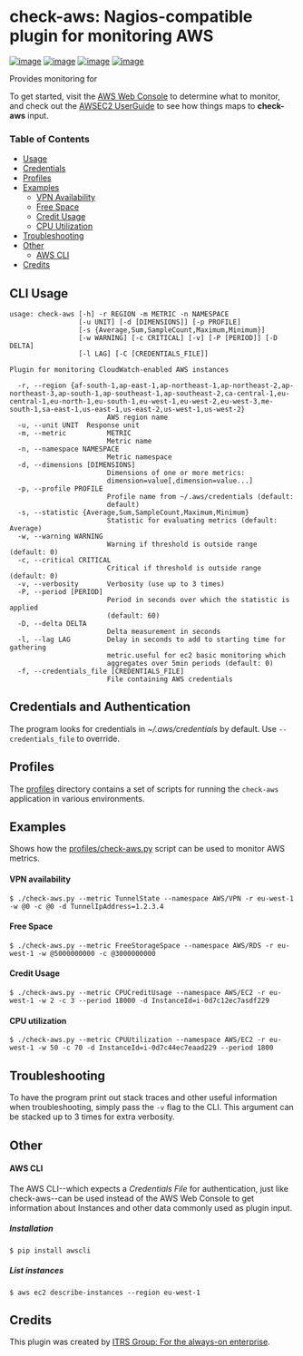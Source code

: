 # check-aws: Nagios-compatible plugin for monitoring AWS

[![image](https://badgen.net/travis/ITRS-Group/check-aws)](https://travis-ci.org/ITRS-Group/check-aws)
[![image](https://badgen.net/lgtm/grade/g/ITRS-Group/check-aws)](https://lgtm.com/projects/g/ITRS-Group/check-aws)
[![image](https://badgen.net/codecov/c/github/ITRS-Group/check-aws)](https://codecov.io/gh/ITRS-Group/check-aws)
[![image](https://badgen.net/badge/license/GPLv3/blue)](https://raw.githubusercontent.com/ITRS-Group/check-aws/master/LICENSE)

Provides monitoring for

To get started, visit the [AWS Web Console](https://console.aws.amazon.com/cloudwatch) to determine what to monitor, and
check out
the [AWSEC2 UserGuide](https://docs.aws.amazon.com/AWSEC2/latest/UserGuide/viewing_metrics_with_cloudwatch.html) to see
how things maps to **check-aws** input.

### Table of Contents

- [Usage](#cli-usage)
- [Credentials](#credentials-and-authentication)
- [Profiles](#profiles)
- [Examples](#examples)
    * [VPN Availability](#vpn-availability)
    * [Free Space](#free-space)
    * [Credit Usage](#credit-usage)
    * [CPU Utilization](#cpu-utilization)
- [Troubleshooting](#troubleshooting)
- [Other](#other)
    * [AWS CLI](#aws-cli)
- [Credits](#credits)

## CLI Usage

```
usage: check-aws [-h] -r REGION -m METRIC -n NAMESPACE
                 [-u UNIT] [-d [DIMENSIONS]] [-p PROFILE]
                 [-s {Average,Sum,SampleCount,Maximum,Minimum}]
                 [-w WARNING] [-c CRITICAL] [-v] [-P [PERIOD]] [-D DELTA]
                 [-l LAG] [-C [CREDENTIALS_FILE]]

Plugin for monitoring CloudWatch-enabled AWS instances

  -r, --region {af-south-1,ap-east-1,ap-northeast-1,ap-northeast-2,ap-northeast-3,ap-south-1,ap-southeast-1,ap-southeast-2,ca-central-1,eu-central-1,eu-north-1,eu-south-1,eu-west-1,eu-west-2,eu-west-3,me-south-1,sa-east-1,us-east-1,us-east-2,us-west-1,us-west-2}
                        AWS region name
  -u, --unit UNIT  Response unit
  -m, --metric          METRIC
                        Metric name
  -n, --namespace NAMESPACE
                        Metric namespace
  -d, --dimensions [DIMENSIONS]
                        Dimensions of one or more metrics:
                        dimension=value[,dimension=value...]
  -p, --profile PROFILE
                        Profile name from ~/.aws/credentials (default:
                        default)
  -s, --statistic {Average,Sum,SampleCount,Maximum,Minimum}
                        Statistic for evaluating metrics (default: Average)
  -w, --warning WARNING
                        Warning if threshold is outside range (default: 0)
  -c, --critical CRITICAL
                        Critical if threshold is outside range (default: 0)
  -v, --verbosity       Verbosity (use up to 3 times)
  -P, --period [PERIOD]
                        Period in seconds over which the statistic is applied
                        (default: 60)
  -D, --delta DELTA
                        Delta measurement in seconds
  -l, --lag LAG         Delay in seconds to add to starting time for gathering
                        metric.useful for ec2 basic monitoring which
                        aggregates over 5min periods (default: 0)
  -f, --credentials_file [CREDENTIALS_FILE]
                        File containing AWS credentials
```

## Credentials and Authentication

The program looks for credentials in *~/.aws/credentials* by default. Use `--credentials_file` to override.

## Profiles

The [profiles](/profiles) directory contains a set of scripts for running the `check-aws` application in various
environments.

## Examples

Shows how the [profiles/check-aws.py](/profiles/check-aws.py) script can be used to monitor AWS metrics.

#### VPN availability

```
$ ./check-aws.py --metric TunnelState --namespace AWS/VPN -r eu-west-1 -w @0 -c @0 -d TunnelIpAddress=1.2.3.4
```

#### Free Space

```
$ ./check-aws.py --metric FreeStorageSpace --namespace AWS/RDS -r eu-west-1 -w @5000000000 -c @3000000000
```

#### Credit Usage

```
$ ./check-aws.py --metric CPUCreditUsage --namespace AWS/EC2 -r eu-west-1 -w 2 -c 3 --period 18000 -d InstanceId=i-0d7c12ec7asdf229
```

#### CPU utilization

```
$ ./check-aws.py --metric CPUUtilization --namespace AWS/EC2 -r eu-west-1 -w 50 -c 70 -d InstanceId=i-0d7c44ec7eaad229 --period 1800
```

## Troubleshooting

To have the program print out stack traces and other useful information when troubleshooting, simply pass the `-v`
flag to the CLI. This argument can be stacked up to 3 times for extra verbosity.

## Other

#### AWS CLI

The AWS CLI--which expects a *Credentials File* for authentication, just like check-aws--can be used instead of the AWS
Web Console to get information about Instances and other data commonly used as plugin input.

##### Installation

```
$ pip install awscli
```

##### List instances

```
$ aws ec2 describe-instances --region eu-west-1
```

## Credits

This plugin was created by [ITRS Group: For the always-on enterprise](https://github.com/ITRS-Group).
